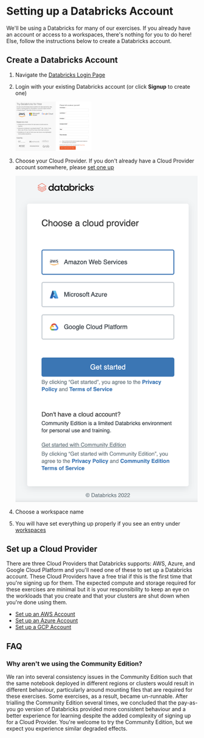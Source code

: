# Setting up a Databricks Account
We'll be using a Databricks for many of our exercises. If you already have an account or access to a workspaces, there's nothing for you to do here! Else, follow the instructions below to create a Databricks account. 

## Create a Databricks Account
1. Navigate the [Databricks Login Page](https://accounts.cloud.databricks.com/login)
2. Login with your existing Databricks account (or click **Signup** to create one)

   <img src="./assets/databricks-signup.png" alt="databricks-signup.png" width="200"/>

3. Choose your Cloud Provider. If you don't already have a Cloud Provider account somewhere, please [set one up](#set-up-a-cloud-provider)

   <img src="./assets/databricks-choose-cloud-provider.png" alt="databricks-choose-cloud-provider.png" width="500"/>

4. Choose a workspace name

5. You will have set everything up properly if you see an entry under [workspaces](https://accounts.cloud.databricks.com/workspaces)

## Set up a Cloud Provider
There are three Cloud Providers that Databricks supports: AWS, Azure, and Google Cloud Platform and you'll need one of these to set up a Databricks account. These Cloud Providers have a free trial if this is the first time that you're signing up for them. The expected compute and storage required for these exercises are minimal but it is your responsibility to keep an eye on the workloads that you create and that your clusters are shut down when you're done using them. 

* [Set up an AWS Account](https://aws.amazon.com/free/)
* [Set up an Azure Account](https://azure.microsoft.com/en-gb/free/)
* [Set up a GCP Account](https://console.cloud.google.com/)

## FAQ
### Why aren't we using the Community Edition?
We ran into several consistency issues in the Community Edition such that the same notebook deployed in different regions or clusters would result in different behaviour, particularly around mounting files that are required for these exercises. Some exercises, as a result, became un-runnable. After trialling the Community Edition several times, we concluded that the pay-as-you go version of Databricks provided more consistent behaviour and a better experience for learning despite the added complexity of signing up for a Cloud Provider. You're welcome to try the Community Edition, but we expect you experience similar degraded effects.